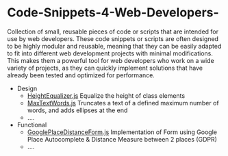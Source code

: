 # Code-Snippets-4-Web-Developers-

Collection of small, reusable pieces of code or scripts that are intended for use by web developers.
These code snippets or scripts are often designed to be highly modular and reusable, meaning that they can be easily adapted to fit into different web development projects with minimal modifications. This makes them a powerful tool for web developers who work on a wide variety of projects, as they can quickly implement solutions that have already been tested and optimized for performance.


- Design
  - [HeightEqualizer.js] Equalize the height of class elements 
  - [MaxTextWords.js] Truncates a text of a defined maximum number of words, and adds ellipses at the end 
  - ....
- Functional
  - [GooglePlaceDistanceForm.js] Implementation of Form using Google Place Autocomplete & Distance Measure between 2 places (GDPR)
  - ....


[HeightEqualizer.js]:/Design/HeightEqualizer.js
[MaxTextWords.js]:/Design/MaxTextWords.js
[GooglePlaceDistanceForm.js]:/Functional/GooglePlaceDistanceForm.js